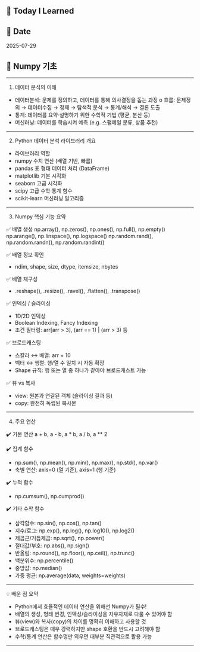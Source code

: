 
## 🌱 Today I Learned

## 📅 Date
2025-07-29

## 🐍 Numpy 기초

---

1. 데이터 분석의 이해
-	데이터분석: 문제를 정의하고, 데이터를 통해 의사결정을 돕는 과정
o	흐름: 문제정의 → 데이터수집 → 정제 → 탐색적 분석 → 통계/해석 → 결론 도출
-	통계: 데이터를 요약·설명하기 위한 수학적 기법 (평균, 분산 등)
-	머신러닝: 데이터를 학습시켜 예측 (e.g. 스팸메일 분류, 상품 추천)

---

2. Python 데이터 분석 라이브러리 개요

- 라이브러리	역할
- numpy	수치 연산 (배열 기반, 빠름)
- pandas	표 형태 데이터 처리 (DataFrame)
- matplotlib	기본 시각화
- seaborn	고급 시각화
- scipy	고급 수학·통계 함수
- scikit-learn	머신러닝 알고리즘
	
---

3. Numpy 핵심 기능 요약

✅ 배열 생성
np.array(), np.zeros(), np.ones(), np.full(), np.empty()
np.arange(), np.linspace(), np.logspace()
np.random.rand(), np.random.randn(), np.random.randint()

✅ 배열 정보 확인
-	ndim, shape, size, dtype, itemsize, nbytes

✅ 배열 재구성
-	.reshape(), .resize(), .ravel(), .flatten(), .transpose()

✅ 인덱싱 / 슬라이싱
-	1D/2D 인덱싱
-	Boolean Indexing, Fancy Indexing
-	조건 필터링: arr[arr > 3], (arr == 1) | (arr > 3) 등

✅ 브로드캐스팅
-	스칼라 ↔ 배열: arr + 10
-	벡터 ↔ 행렬: 행/열 수 일치 시 자동 확장
-	Shape 규칙: 행 또는 열 중 하나가 같아야 브로드캐스트 가능

✅ 뷰 vs 복사
-	view: 원본과 연결된 객체 (슬라이싱 결과 등)
-	copy: 완전히 독립된 복사본

---

4. 주요 연산

✔️ 기본 연산
a + b, a - b, a * b, a / b, a ** 2

✔️ 집계 함수
-	np.sum(), np.mean(), np.min(), np.max(), np.std(), np.var()
-	축별 연산: axis=0 (열 기준), axis=1 (행 기준)

✔️ 누적 함수
-	np.cumsum(), np.cumprod()

✔️ 기타 수학 함수
-	삼각함수: np.sin(), np.cos(), np.tan()
-	지수/로그: np.exp(), np.log(), np.log10(), np.log2()
-	제곱근/거듭제곱: np.sqrt(), np.power()
-	절대값/부호: np.abs(), np.sign()
-	반올림: np.round(), np.floor(), np.ceil(), np.trunc()
-	백분위수: np.percentile()
-	중앙값: np.median()
-	가중 평균: np.average(data, weights=weights)

---

💡 배운 점 요약
-	Python에서 효율적인 데이터 연산을 위해선 Numpy가 필수!
-	배열의 생성, 형태 변경, 인덱싱/슬라이싱을 자유자재로 다룰 수 있어야 함
-	뷰(view)와 복사(copy)의 차이를 명확히 이해하고 사용할 것
-	브로드캐스팅은 매우 강력하지만 shape 호환을 반드시 고려해야 함
-	수학/통계 연산은 함수명만 외우면 대부분 직관적으로 활용 가능

---